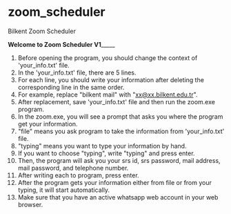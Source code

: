 # zoom_scheduler
Bilkent Zoom Scheduler

________________________________________Welcome to Zoom Scheduler V1_____________________________________________
                                                                                                  
 												                    
      														    
1) Before opening the program, you should change the context of 'your_info.txt' file.                               
2) In the 'your_info.txt' file, there are 5 lines.                                                                  
3) For each line, you should write your information after deleting the corresponding line in the same order.        
4) For example, replace "bilkent mail" with "xx@xx.bilkent.edu.tr".                                                 
5) After replacement, save 'your_info.txt' file and then run the zoom.exe program.                                  
6) In the zoom.exe, you will see a prompt that asks you where the program get your information.                     
7) "file" means you ask program to take the information from 'your_info.txt' file.                                  
8) "typing" means you want to type your information by hand.                                                        
9) If you want to choose "typing", write "typing" and press enter.                                                  
10) Then, the program will ask you your srs id, srs password, mail address, mail password, and telephone number.   
11) After writing each to program, press enter.                                                                     
12) After the program gets your information either from file or from your typing, it will start automatically.      
13) Make sure that you have an active whatsapp web account in your web browser.                                     
                                                                                                                    

